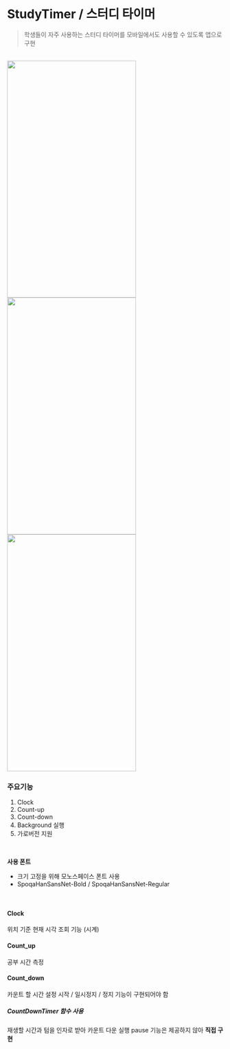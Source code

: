 # StudyTimer / 스터디 타이머
> 학생들이 자주 사용하는 스터디 타이머를 모바일에서도 사용할 수 있도록 앱으로 구현

<br>

<img src="https://user-images.githubusercontent.com/77707019/159992904-f12f0f43-85bb-47ab-9d5e-cc728a67dde9.gif" width="300" height="550" style="display:inline;">
<img src="https://user-images.githubusercontent.com/77707019/159993433-423820de-deae-4b62-bd12-059f80ab14d2.gif" width="300" height="550" style="display:inline;">
<img src="https://user-images.githubusercontent.com/77707019/159993467-d06686c7-8456-4a4a-96cf-927e5c99d60f.gif" width="300" height="550" style="display:inline;">


### 주요기능

1. Clock
2. Count-up 
3. Count-down
4. Background 실행
5. 가로버전 지원

<br>

**사용 폰트**

- 크기 고정을 위해 모노스페이스 폰트 사용
- SpoqaHanSansNet-Bold / SpoqaHanSansNet-Regular 

<br>

#### Clock
위치 기준 현재 시각 조회 기능 (시계)
<br>
#### Count_up
공부 시간 측정
<br>
#### Count_down
카운트 할 시간 설정
시작 / 일시정지 / 정지 기능이 구현되어야 함

##### CountDownTimer 함수 사용
재생할 시간과 텀을 인자로 받아 카운트 다운 실행
pause 기능은 제공하지 않아 **직접 구현**


